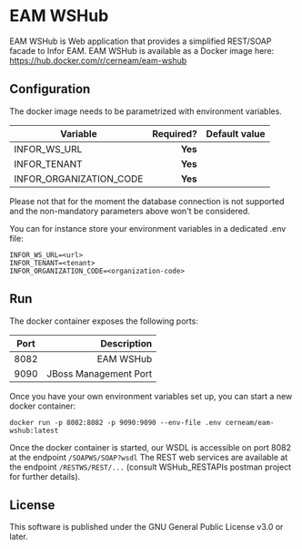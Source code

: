 # EAM WSHub
EAM WSHub is Web application that provides a simplified REST/SOAP facade to Infor EAM. 
EAM WSHub is available as a Docker image here: https://hub.docker.com/r/cerneam/eam-wshub

## Configuration
The docker image needs to be parametrized with environment variables.



| Variable        | Required?  | Default value |
| ------------- | -----:|---------:|
| INFOR_WS_URL           | **Yes** |  |
| INFOR_TENANT         | **Yes** |  |
| INFOR_ORGANIZATION_CODE         | **Yes** |  |

Please not that for the moment the database connection is not supported and the non-mandatory parameters above won't be considered.

You can for instance store your environment variables in a dedicated .env file:

```
INFOR_WS_URL=<url>
INFOR_TENANT=<tenant>
INFOR_ORGANIZATION_CODE=<organization-code>
```


## Run

The docker container exposes the following ports:

| Port        | Description  |
| ------------- | -----:|
| 8082          | EAM WSHub | 
| 9090          | JBoss Management Port |

Once you have your own environment variables set up, you can start a new docker container:
```
docker run -p 8082:8082 -p 9090:9090 --env-file .env cerneam/eam-wshub:latest
``` 

Once the docker container is started, our WSDL is accessible on port 8082 at the endpoint `/SOAPWS/SOAP?wsdl`
The REST web services are available at the endpoint `/RESTWS/REST/...` (consult WSHub_RESTAPIs postman project for further details).

## License
This software is published under the GNU General Public License v3.0 or later.